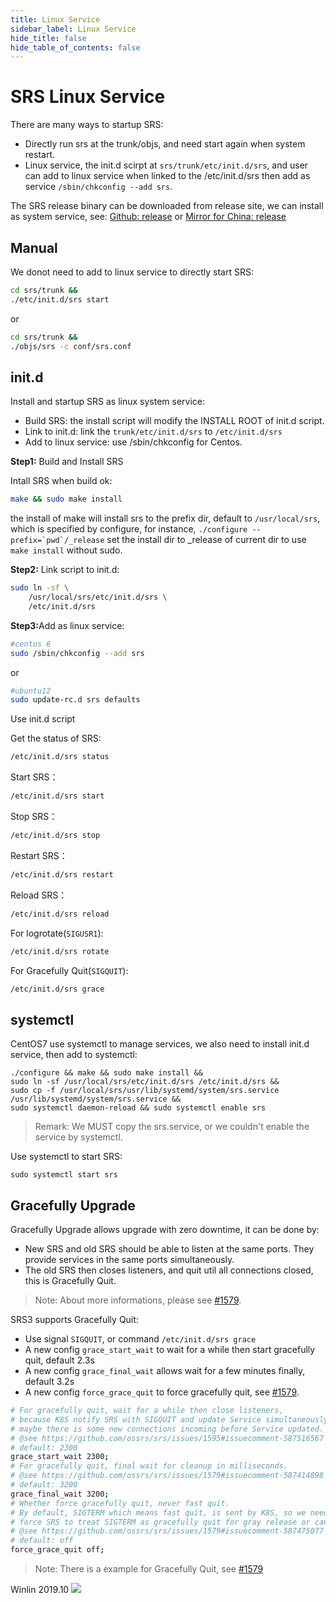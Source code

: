 ```yaml
---
title: Linux Service
sidebar_label: Linux Service
hide_title: false
hide_table_of_contents: false
---
```


# SRS Linux Service

There are many ways to startup SRS:
* Directly run srs at the trunk/objs, and need start again when system restart.
* Linux service, the init.d scirpt at `srs/trunk/etc/init.d/srs`, and user can add to linux service when linked to the /etc/init.d/srs then add as service `/sbin/chkconfig --add srs`.

The SRS release binary can be downloaded from release site, we can install as system service, see: [Github: release](http://ossrs.net/srs.release) or [Mirror for China: release](http://www.ossrs.net)

## Manual

We donot need to add to linux service to directly start SRS:

```bash
cd srs/trunk &&
./etc/init.d/srs start
```

or

```bash
cd srs/trunk &&
./objs/srs -c conf/srs.conf
```

## init.d

Install and startup SRS as linux system service:
* Build SRS: the install script will modify the INSTALL ROOT of init.d script.
* Link to init.d: link the `trunk/etc/init.d/srs` to `/etc/init.d/srs`
* Add to linux service: use /sbin/chkconfig for Centos.

<strong>Step1:</strong> Build and Install SRS

Intall SRS when build ok:

```bash
make && sudo make install
```

the install of make will install srs to the prefix dir, default to `/usr/local/srs`, which is specified by configure, for instance, ```./configure --prefix=`pwd`/_release``` set the install dir to _release of current dir to use `make install` without sudo.

<strong>Step2:</strong> Link script to init.d:

```bash
sudo ln -sf \
    /usr/local/srs/etc/init.d/srs \
    /etc/init.d/srs
```

<strong>Step3:</strong>Add as linux service:

```bash
#centos 6
sudo /sbin/chkconfig --add srs
```

or

```bash
#ubuntu12
sudo update-rc.d srs defaults
```

Use init.d script

Get the status of SRS:

```bash
/etc/init.d/srs status
```

Start SRS：

```bash
/etc/init.d/srs start
```

Stop SRS：

```bash
/etc/init.d/srs stop
```

Restart SRS：

```bash
/etc/init.d/srs restart
```

Reload SRS：

```bash
/etc/init.d/srs reload
```

For logrotate(`SIGUSR1`):

```bash
/etc/init.d/srs rotate
```

For Gracefully Quit(`SIGQUIT`):

```bash
/etc/init.d/srs grace
```

## systemctl

CentOS7 use systemctl to manage services, we also need to install init.d service, then add to systemctl:

```
./configure && make && sudo make install &&
sudo ln -sf /usr/local/srs/etc/init.d/srs /etc/init.d/srs &&
sudo cp -f /usr/local/srs/usr/lib/systemd/system/srs.service /usr/lib/systemd/system/srs.service &&
sudo systemctl daemon-reload && sudo systemctl enable srs
```

> Remark: We MUST copy the srs.service, or we couldn't enable the service by systemctl.

Use systemctl to start SRS:

```
sudo systemctl start srs
```

## Gracefully Upgrade

Gracefully Upgrade allows upgrade with zero downtime, it can be done by:

* New SRS and old SRS should be able to listen at the same ports. They provide services in the same ports simultaneously.
* The old SRS then closes listeners, and quit util all connections closed, this is Gracefully Quit.

> Note: About more informations, please see [#1579](https://github.com/ossrs/srs/issues/1579#issuecomment-587233844).

SRS3 supports Gracefully Quit:

* Use signal `SIGQUIT`, or command `/etc/init.d/srs grace`
* A new config `grace_start_wait` to wait for a while then start gracefully quit, default 2.3s
* A new config `grace_final_wait` allows wait for a few minutes finally, default 3.2s
* A new config `force_grace_quit` to force gracefully quit, see [#1579](https://github.com/ossrs/srs/issues/1579#issuecomment-587475077).

```bash
# For gracefully quit, wait for a while then close listeners,
# because K8S notify SRS with SIGQUIT and update Service simultaneously,
# maybe there is some new connections incoming before Service updated.
# @see https://github.com/ossrs/srs/issues/1595#issuecomment-587516567
# default: 2300
grace_start_wait 2300;
# For gracefully quit, final wait for cleanup in milliseconds.
# @see https://github.com/ossrs/srs/issues/1579#issuecomment-587414898
# default: 3200
grace_final_wait 3200;
# Whether force gracefully quit, never fast quit.
# By default, SIGTERM which means fast quit, is sent by K8S, so we need to
# force SRS to treat SIGTERM as gracefully quit for gray release or canary.
# @see https://github.com/ossrs/srs/issues/1579#issuecomment-587475077
# default: off
force_grace_quit off;
```

> Note: There is a example for Gracefully Quit, see [#1579](https://github.com/ossrs/srs/issues/1579#issuecomment-587414898)

Winlin 2019.10
![](https://ossrs.net/gif/v1/sls.gif?site=ossrs.io&path=/lts/doc-en-5/doc/service)


